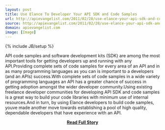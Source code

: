 ```yaml
---
layout: post
title: Use Elance To Developer Your API SDK and Code Samples
url: http://apievangelist.com/2011/02/28/use-elance-your-api-sdk-and-code-samples/
source: http://apievangelist.com/2011/02/28/use-elance-your-api-sdk-and-code-samples/
domain: apievangelist.com
image: [Image]
---
```

{% include JB/setup %}<p>API code samples and software development kits (SDK) are among the most important tools for getting developers up and running with any API.Providing complete sets of code samples for every area of an API and in as many programming languages as you can is important to a developers (and an APIs) success.With complete sets of code samples in a wide variety of programming languages an API has a greater chance of success in getting adoption amongst the wider developer community.Using existing freelance developer communities for developing API SDK and code samples is a great way to build your code libraries with minimum use of internal resources.And in turn, by using Elance developers to build code samples, youve made another move towards establishing a pool of high quality, dependable developers that have experience with an API.</p>
<center><p><a href="http://apievangelist.com/2011/02/28/use-elance-your-api-sdk-and-code-samples/" style='padding:25px; font-sze:18px; font-weight: bold;'>Read Full Story</a></p></center>
